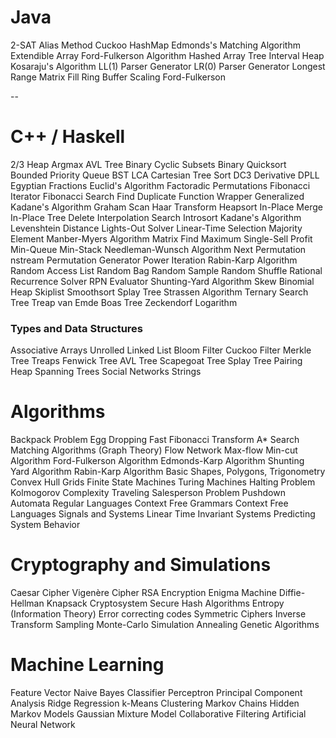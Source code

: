 # Java
2-SAT
Alias Method
Cuckoo HashMap
Edmonds's Matching Algorithm
Extendible Array
Ford-Fulkerson Algorithm
Hashed Array Tree
Interval Heap
Kosaraju's Algorithm
LL(1) Parser Generator
LR(0) Parser Generator
Longest Range
Matrix Fill
Ring Buffer
Scaling Ford-Fulkerson

--

# C++ / Haskell

2/3 Heap
Argmax
AVL Tree
Binary Cyclic Subsets
Binary Quicksort
Bounded Priority Queue
BST LCA
Cartesian Tree Sort
DC3
Derivative
DPLL
Egyptian Fractions
Euclid's Algorithm
Factoradic Permutations
Fibonacci Iterator
Fibonacci Search
Find Duplicate
Function Wrapper
Generalized Kadane's Algorithm
Graham Scan
Haar Transform
Heapsort
In-Place Merge
In-Place Tree Delete
Interpolation Search
Introsort
Kadane's Algorithm
Levenshtein Distance
Lights-Out Solver
Linear-Time Selection
Majority Element
Manber-Myers Algorithm
Matrix Find
Maximum Single-Sell Profit
Min-Queue
Min-Stack
Needleman-Wunsch Algorithm
Next Permutation
nstream
Permutation Generator
Power Iteration
Rabin-Karp Algorithm
Random Access List
Random Bag
Random Sample
Random Shuffle
Rational
Recurrence Solver
RPN Evaluator
Shunting-Yard Algorithm
Skew Binomial Heap
Skiplist
Smoothsort
Splay Tree
Strassen Algorithm
Ternary Search Tree
Treap
van Emde Boas Tree
Zeckendorf Logarithm


### Types and Data Structures

Associative Arrays
Unrolled Linked List
Bloom Filter
Cuckoo Filter
Merkle Tree
Treaps
Fenwick Tree
AVL Tree
Scapegoat Tree
Splay Tree
Pairing Heap
Spanning Trees
Social Networks
Strings

# Algorithms

Backpack Problem
Egg Dropping
Fast Fibonacci Transform
A\* Search
Matching Algorithms (Graph Theory)
Flow Network
Max-flow Min-cut Algorithm
Ford-Fulkerson Algorithm
Edmonds-Karp Algorithm
Shunting Yard Algorithm
Rabin-Karp Algorithm
Basic Shapes, Polygons, Trigonometry
Convex Hull
Grids
Finite State Machines
Turing Machines
Halting Problem
Kolmogorov Complexity
Traveling Salesperson Problem
Pushdown Automata
Regular Languages
Context Free Grammars
Context Free Languages
Signals and Systems
Linear Time Invariant Systems
Predicting System Behavior

# Cryptography and Simulations

Caesar Cipher
Vigenère Cipher
RSA Encryption
Enigma Machine
Diffie-Hellman
Knapsack Cryptosystem
Secure Hash Algorithms
Entropy (Information Theory)
Error correcting codes
Symmetric Ciphers
Inverse Transform Sampling
Monte-Carlo Simulation
Annealing
Genetic Algorithms

# Machine Learning

Feature Vector
Naive Bayes Classifier
Perceptron
Principal Component Analysis
Ridge Regression
k-Means Clustering
Markov Chains
Hidden Markov Models
Gaussian Mixture Model
Collaborative Filtering
Artificial Neural Network

